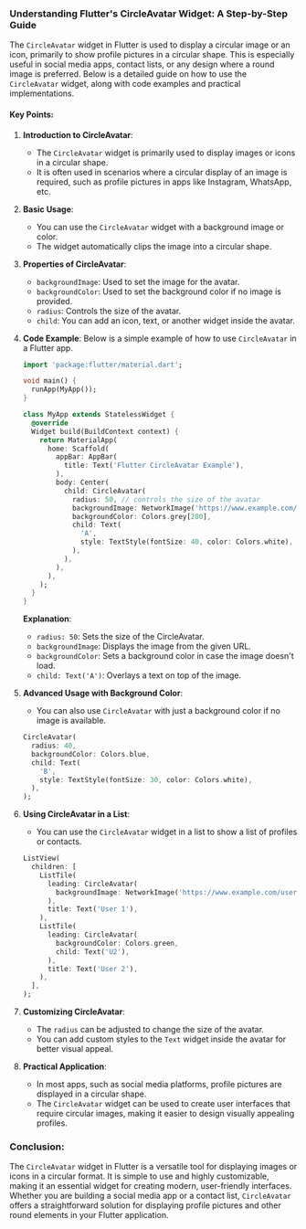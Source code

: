 ### Understanding Flutter's CircleAvatar Widget: A Step-by-Step Guide

The `CircleAvatar` widget in Flutter is used to display a circular image or an icon, primarily to show profile pictures in a circular shape. This is especially useful in social media apps, contact lists, or any design where a round image is preferred. Below is a detailed guide on how to use the `CircleAvatar` widget, along with code examples and practical implementations.

#### Key Points:

1. **Introduction to CircleAvatar**:

   - The `CircleAvatar` widget is primarily used to display images or icons in a circular shape.
   - It is often used in scenarios where a circular display of an image is required, such as profile pictures in apps like Instagram, WhatsApp, etc.
2. **Basic Usage**:

   - You can use the `CircleAvatar` widget with a background image or color.
   - The widget automatically clips the image into a circular shape.
3. **Properties of CircleAvatar**:

   - `backgroundImage`: Used to set the image for the avatar.
   - `backgroundColor`: Used to set the background color if no image is provided.
   - `radius`: Controls the size of the avatar.
   - `child`: You can add an icon, text, or another widget inside the avatar.
4. **Code Example**:
   Below is a simple example of how to use `CircleAvatar` in a Flutter app.

   ```dart
   import 'package:flutter/material.dart';

   void main() {
     runApp(MyApp());
   }

   class MyApp extends StatelessWidget {
     @override
     Widget build(BuildContext context) {
       return MaterialApp(
         home: Scaffold(
           appBar: AppBar(
             title: Text('Flutter CircleAvatar Example'),
           ),
           body: Center(
             child: CircleAvatar(
               radius: 50, // controls the size of the avatar
               backgroundImage: NetworkImage('https://www.example.com/profile.jpg'),
               backgroundColor: Colors.grey[200],
               child: Text(
                 'A',
                 style: TextStyle(fontSize: 40, color: Colors.white),
               ),
             ),
           ),
         ),
       );
     }
   }
   ```

   **Explanation**:

   - `radius: 50`: Sets the size of the CircleAvatar.
   - `backgroundImage`: Displays the image from the given URL.
   - `backgroundColor`: Sets a background color in case the image doesn't load.
   - `child: Text('A')`: Overlays a text on top of the image.
5. **Advanced Usage with Background Color**:

   - You can also use `CircleAvatar` with just a background color if no image is available.

   ```dart
   CircleAvatar(
     radius: 40,
     backgroundColor: Colors.blue,
     child: Text(
       'B',
       style: TextStyle(fontSize: 30, color: Colors.white),
     ),
   );
   ```
6. **Using CircleAvatar in a List**:

   - You can use the `CircleAvatar` widget in a list to show a list of profiles or contacts.

   ```dart
   ListView(
     children: [
       ListTile(
         leading: CircleAvatar(
           backgroundImage: NetworkImage('https://www.example.com/user1.jpg'),
         ),
         title: Text('User 1'),
       ),
       ListTile(
         leading: CircleAvatar(
           backgroundColor: Colors.green,
           child: Text('U2'),
         ),
         title: Text('User 2'),
       ),
     ],
   );
   ```
7. **Customizing CircleAvatar**:

   - The `radius` can be adjusted to change the size of the avatar.
   - You can add custom styles to the `Text` widget inside the avatar for better visual appeal.
8. **Practical Application**:

   - In most apps, such as social media platforms, profile pictures are displayed in a circular shape.
   - The `CircleAvatar` widget can be used to create user interfaces that require circular images, making it easier to design visually appealing profiles.

### Conclusion:

The `CircleAvatar` widget in Flutter is a versatile tool for displaying images or icons in a circular format. It is simple to use and highly customizable, making it an essential widget for creating modern, user-friendly interfaces. Whether you are building a social media app or a contact list, `CircleAvatar` offers a straightforward solution for displaying profile pictures and other round elements in your Flutter application.
